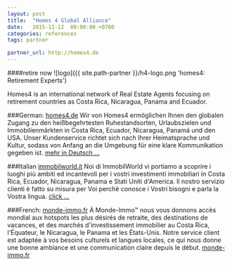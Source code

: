 ```yaml
---
layout: post
title:  "Homes 4 Global Alliance"
date:   2015-11-12  09:00:00 +0700
categories: references
tags: partner

partner_url: http://homes4.de
---
```

####retire now
![logo]({{ site.path-partner }}/h4-logo.png 'homes4: Retirement Experts')

<!--more-->

Homes4 is an international network of Real Estate Agents focusing on retirement countries as Costa Rica, Nicaragua, Panama and Ecuador. 

###German: [homes4.de](http://homes4.de/)
Wir von Homes4 ermöglichen Ihnen den globalen Zugang zu den heißbegehrtesten Ruhestandsorten, Urlaubszielen und Immobilienmärkten in Costa Rica, Ecuador, Nicaragua, Panamá und den USA. Unser Kundenservice richtet sich nach Ihrer Heimatsprache und Kultur, sodass von Anfang an die Umgebung für eine klare Kommunikation gegeben ist. [mehr in Deutsch ...](http://homes4.de/)

###Italian [immobilworld.it](http://immobilworld.it/)
Noi di ImmobilWorld vi portiamo a scoprire i luoghi più ambiti ed incantevoli per i vostri investimenti immobiliari in Costa Rica, Ecuador, Nicaragua, Panama e Stati Uniti d'America. Il nostro servizio clienti è fatto su misura per Voi perchè conosce i Vostri bisogni e parla la Vostra lingua. [click ...](http://immobilworld.it/)

###French: [monde-immo.fr](http://monde-immo.fr/)
À Monde-Immo™ nous vous donnons accès mondial aux hotspots les plus désirés de retraite, des destinations de vacances, et des marchés d'investissement immobilier au Costa Rica, l'Équateur, le Nicaragua, le Panama et les États-Unis. Notre service client est adaptée à vos besoins culturels et langues locales, ce qui nous donne une bonne ambiance et une communication claire depuis le début.
[monde-immo.fr](http://monde-immo.fr/)